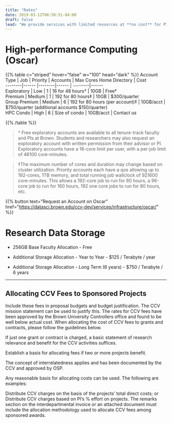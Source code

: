 ```yaml
---
title: "Rates"
date: 2019-03-12T06:58:51-04:00
draft: false
lead: "We provide services with limited resources at **no cost** for PIs, tenure-track faculty, and their students. For advanced computing that require extra resources, we charge a quarterly fee. See below the rates for FY19"
---
```


# High-performance Computing (Oscar)
{{% table c="striped" hover="false" w="100" head="dark" %}}
Account Type |	Job | Priority	|  Accounts	| Max Cores	Home Directory |	Cost   
--------|------ |--------|------ | --------|------  
Exploratory	 | Low	| 1         |	16 for 48 hours†	| 10GB           |	Free†  
Premium      | Medium |	1	      | 192 for 80 hours‡ |	10GB           |	$300/quarter  
Group Premium | Medium |	6	| 192 for 80 hours (per account)‡	| 10GB/acct | $750/quarter (additional accounts $150/quarter)  
HPC Condo	   | High  |	6	    | Size of condo     |	10GB/acct	     | Contact us  

{{% /table %}}

> † Free exploratory accounts are available to all tenure-track faculty and PIs at Brown. Students and researchers may also request an exploratory account with written permission from their advisor or PI. Exploratory accounts have a 16-core limit per user, with a per-job limit of 46100 core-minutes.

> ‡The maximum number of cores and duration may change based on cluster utilization. Priority accounts each have a qos allowing up to 192-cores, 1TB memory, and total running job wallclock of 921600 core-minutes. This allows a 192-core job to run for 80 hours, a 96-core job to run for 160 hours, 192 one core jobs to run for 80 hours, etc.

{{%  button text="Request an Account on Oscar" href="https://datasci.brown.edu/ccv-dev/services/infrastructure/oscar/" %}}


# Research Data Storage

- 256GB Base Faculty Allocation - Free

- Additional Storage Allocation - Year to Year - $125 / Terabyte / year
- Additional Storage Allocation - Long Term (6 years) - $750 / Terabyte / 6 years


_______


## Allocating CCV Fees to Sponsored Projects

Include these fees in proposal budgets and budget justification. The CCV mission statement can be used to justify this. The rates for CCV fees have been approved by the Brown University Controllers office and found to be well below actual cost. When allocating the cost of CCV fees to grants and contracts, please follow the guidelines below.

If just one grant or contract is charged, a basic statement of research relevance and benefit for the CCV activities suffices.

Establish a basis for allocating fees if two or more projects benefit.

The concept of interrelatedness applies and has been documented by the CCV and approved by OSP.

Any reasonable basis for allocating costs can be used. The following are examples:

Distribute CCV charges on the basis of the projects’ total direct costs; or
Distribute CCV charges based on PI’s % effort on projects.
The remarks section on the interdepartmental invoice or an attached document must include the allocation methodology used to allocate CCV fees among sponsored awards.
